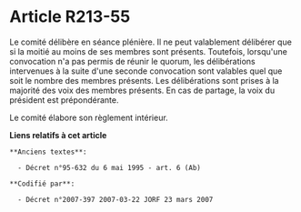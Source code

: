 # Article R213-55

Le comité délibère en séance plénière. Il ne peut valablement délibérer que si la moitié au moins de ses membres sont
présents. Toutefois, lorsqu'une convocation n'a pas permis de réunir le quorum, les délibérations intervenues à la suite
d'une seconde convocation sont valables quel que soit le nombre des membres présents. Les délibérations sont prises à la
majorité des voix des membres présents. En cas de partage, la voix du président est prépondérante.

Le comité élabore son règlement intérieur.

**Liens relatifs à cet article**

	**Anciens textes**:

	  - Décret n°95-632 du 6 mai 1995 - art. 6 (Ab)

	**Codifié par**:

	  - Décret n°2007-397 2007-03-22 JORF 23 mars 2007
